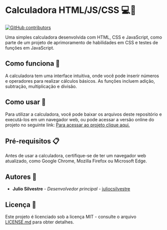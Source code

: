 # Calculadora HTML/JS/CSS 💻📐

[![GitHub contributors](https://img.shields.io/github/contributors/juliocsilvestre/calculator-js.svg)](https://github.com/juliocsilvestre/calculator-js)

Uma simples calculadora desenvolvida com HTML, CSS e JavaScript, como parte de um projeto de aprimoramento de habilidades em CSS e testes de funções em JavaScript.

## Como funciona 🤔

A calculadora tem uma interface intuitiva, onde você pode inserir números e operadores para realizar cálculos básicos. As funções incluem adição, subtração, multiplicação e divisão.

## Como usar 🚀

Para utilizar a calculadora, você pode baixar os arquivos deste repositório e executá-los em um navegador web, ou pode acessar a versão online do projeto no seguinte link: [Para acessar ao projeto clique aqui.](https://calculator-jsdev.netlify.app/)

## Pré-requisitos 📋

Antes de usar a calculadora, certifique-se de ter um navegador web atualizado, como Google Chrome, Mozilla Firefox ou Microsoft Edge.

## Autores 👥

* **Julio Silvestre** - *Desenvolvedor principal* - [juliocsilvestre](https://github.com/juliocsilvestre)

## Licença 📄

Este projeto é licenciado sob a licença MIT - consulte o arquivo [LICENSE.md](./LICENSE.md) para obter detalhes.

